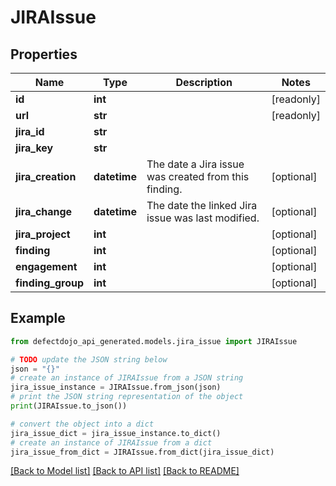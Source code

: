 # JIRAIssue


## Properties

Name | Type | Description | Notes
------------ | ------------- | ------------- | -------------
**id** | **int** |  | [readonly] 
**url** | **str** |  | [readonly] 
**jira_id** | **str** |  | 
**jira_key** | **str** |  | 
**jira_creation** | **datetime** | The date a Jira issue was created from this finding. | [optional] 
**jira_change** | **datetime** | The date the linked Jira issue was last modified. | [optional] 
**jira_project** | **int** |  | [optional] 
**finding** | **int** |  | [optional] 
**engagement** | **int** |  | [optional] 
**finding_group** | **int** |  | [optional] 

## Example

```python
from defectdojo_api_generated.models.jira_issue import JIRAIssue

# TODO update the JSON string below
json = "{}"
# create an instance of JIRAIssue from a JSON string
jira_issue_instance = JIRAIssue.from_json(json)
# print the JSON string representation of the object
print(JIRAIssue.to_json())

# convert the object into a dict
jira_issue_dict = jira_issue_instance.to_dict()
# create an instance of JIRAIssue from a dict
jira_issue_from_dict = JIRAIssue.from_dict(jira_issue_dict)
```
[[Back to Model list]](../README.md#documentation-for-models) [[Back to API list]](../README.md#documentation-for-api-endpoints) [[Back to README]](../README.md)


